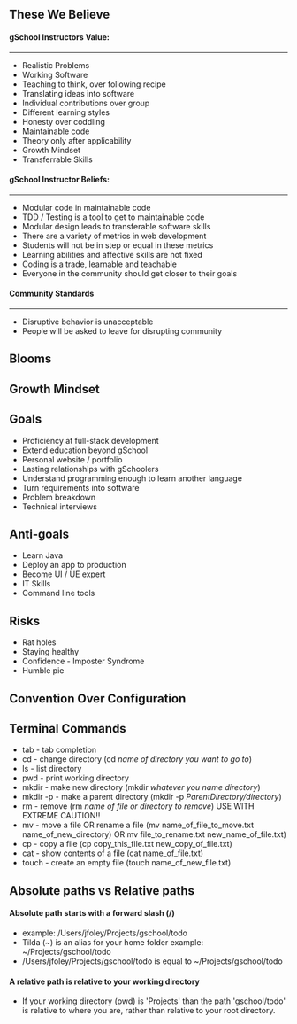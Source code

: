 ## These We Believe

#### gSchool Instructors Value:
---------
* Realistic Problems
* Working Software
* Teaching to think, over following recipe
* Translating ideas into software
* Individual contributions over group
* Different learning styles
* Honesty over coddling
* Maintainable code
* Theory only after applicability
* Growth Mindset
* Transferrable Skills

#### gSchool Instructor Beliefs:
--------------------------
* Modular code in maintainable code
* TDD / Testing is a tool to get to maintainable code
* Modular design leads to transferable software skills
* There are a variety of metrics in web development
* Students will not be in step or equal in these metrics
* Learning abilities and affective skills are not fixed
* Coding is a trade, learnable and teachable
* Everyone in the community should get closer to their goals

#### Community Standards
-------------------
* Disruptive behavior is unacceptable
* People will be asked to leave for disrupting community


## Blooms

## Growth Mindset


## Goals

* Proficiency at full-stack development
* Extend education beyond gSchool
* Personal website / portfolio
* Lasting relationships with gSchoolers
* Understand programming enough to learn another language
* Turn requirements into software
* Problem breakdown
* Technical interviews

## Anti-goals

* Learn Java
* Deploy an app to production
* Become UI / UE expert
* IT Skills
* Command line tools

## Risks

* Rat holes
* Staying healthy
* Confidence - Imposter Syndrome
* Humble pie

## Convention Over Configuration

## Terminal Commands

* tab - tab completion
* cd - change directory (cd *name of directory you want to go to*)
* ls - list directory
* pwd - print working directory
* mkdir - make new directory (mkdir *whatever you name directory*)
* mkdir -p - make a parent directory (mkdir -p *ParentDirectory/directory*)
* rm - remove (rm *name of file or directory to remove*) USE WITH EXTREME CAUTION!!
* mv - move a file OR rename a file (mv name_of_file_to_move.txt name_of_new_directory)
  OR mv file_to_rename.txt new_name_of_file.txt)
* cp - copy a file (cp copy_this_file.txt new_copy_of_file.txt)
* cat - show contents of a file (cat name_of_file.txt)
* touch - create an empty file (touch  name_of_new_file.txt)

## Absolute paths vs Relative paths

#### Absolute path starts with a forward slash (/)

* example: /Users/jfoley/Projects/gschool/todo
* Tilda (~) is an alias for your home folder example: ~/Projects/gschool/todo
* /Users/jfoley/Projects/gschool/todo is equal to ~/Projects/gschool/todo

#### A relative path is relative to your working directory

* If your working directory (pwd) is 'Projects' than the path 'gschool/todo'
is relative to where you are, rather than relative to your root directory.
